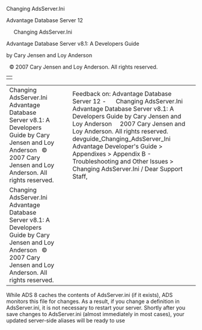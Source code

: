 Changing AdsServer.Ini




Advantage Database Server 12  

     Changing AdsServer.Ini

Advantage Database Server v8.1: A Developers Guide

by Cary Jensen and Loy Anderson

  © 2007 Cary Jensen and Loy Anderson. All rights reserved.

|  |
| --- |
|  |

|  |  |  |  |  |
| --- | --- | --- | --- | --- |
| Changing AdsServer.Ini  Advantage Database Server v8.1: A Developers Guide  by Cary Jensen and Loy Anderson    © 2007 Cary Jensen and Loy Anderson. All rights reserved. |  |  | Feedback on: Advantage Database Server 12 -      Changing AdsServer.Ini Advantage Database Server v8.1: A Developers Guide by Cary Jensen and Loy Anderson     2007 Cary Jensen and Loy Anderson. All rights reserved. devguide\_Changing\_AdsServer\_Ini Advantage Developer's Guide > Appendixes > Appendix B - Troubleshooting and Other Issues > Changing AdsServer.Ini / Dear Support Staff, |  |
| Changing AdsServer.Ini  Advantage Database Server v8.1: A Developers Guide  by Cary Jensen and Loy Anderson    © 2007 Cary Jensen and Loy Anderson. All rights reserved. |  |  |  |  |

While ADS 8 caches the contents of AdsServer.ini (if it exists), ADS monitors this file for changes. As a result, if you change a definition in AdsServer.ini, it is not necessary to restart your server. Shortly after you save changes to AdsServer.ini (almost immediately in most cases), your updated server-side aliases will be ready to use